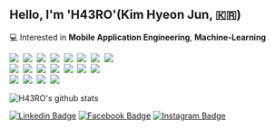 ## Hello, I'm 'H43RO'(Kim Hyeon Jun, 🇰🇷)
💻  Interested in **Mobile Application Engineering**, **Machine-Learning**<br>
<p>
  <img src="https://img.shields.io/badge/Android-3DDC84?style=for-the-badge&logo=Android&logoColor=white"/>&nbsp 
  <img src="https://img.shields.io/badge/Kotlin-0095D5?style=for-the-badge&logo=Kotlin&logoColor=white"/>&nbsp 
  <img src="https://img.shields.io/badge/Java-007396?style=for-the-badge&logo=Java&logoColor=white"/>&nbsp 
  <img src="https://img.shields.io/badge/C++-00599C?style=for-the-badge&logo=C%2B%2B&logoColor=white"/>&nbsp
  <img src="https://img.shields.io/badge/Python-3766AB?style=for-the-badge&logo=Python&logoColor=white"/>&nbsp 
  <img src="https://img.shields.io/badge/HTML5-E34F26?style=for-the-badge&logo=HTML5&logoColor=white"/>&nbsp 
  <img src="https://img.shields.io/badge/CSS3-1572B6?style=for-the-badge&logo=CSS3&logoColor=white"/>&nbsp
  <img src="https://img.shields.io/badge/JavaScript-F7DF1E?style=for-the-badge&logo=JavaScript&logoColor=white"/>&nbsp<br>
  <img src="https://img.shields.io/badge/Android Studio-3DDC84?style=for-the-badge&logo=Android-Studio&logoColor=white"/>&nbsp 
  <img src="https://img.shields.io/badge/IntelliJ-000000?style=for-the-badge&logo=IntelliJ-IDEA&logoColor=white"/>&nbsp 
  <img src="https://img.shields.io/badge/PyCharm-3766AB?style=for-the-badge&logo=PyCharm&logoColor=white"/>&nbsp 
  <img src="https://img.shields.io/badge/VS Code-007ACC?style=for-the-badge&logo=Visual-Studio-Code&logoColor=white"/>&nbsp 
  <img src="https://img.shields.io/badge/Git-F05032?style=for-the-badge&logo=Git&logoColor=white"/>&nbsp 
  <img src="https://img.shields.io/badge/GitHub-181717?style=for-the-badge&logo=GitHub&logoColor=white"/>&nbsp 
  <img src="https://img.shields.io/badge/Apple-000000?style=for-the-badge&logo=Apple&logoColor=white"/>&nbsp<br>
  <img src="https://img.shields.io/badge/Photoshop-31A8FF?style=for-the-badge&logo=Adobe-Photoshop&logoColor=white"/>&nbsp 
  <img src="https://img.shields.io/badge/Illustrator-FF9A00?style=for-the-badge&logo=Adobe-Illustrator&logoColor=white"/>&nbsp 
  <img src="https://img.shields.io/badge/After Effects-9999FF?style=for-the-badge&logo=Adobe-After-Effects&logoColor=white"/>&nbsp 
  <img src="https://img.shields.io/badge/Premiere Pro-9999FF?style=for-the-badge&logo=Adobe-Premiere-Pro&logoColor=white"/>&nbsp 
  
</p>

![H43RO's github stats](https://github-readme-stats.vercel.app/api?username=H43RO&show_icons=true)

[![Linkedin Badge](https://img.shields.io/badge/-LinkedIn-blue?style=flat-square&logo=Linkedin&logoColor=white&link=https://www.linkedin.com/in/h43ro/)](https://www.linkedin.com/in/h43ro/) 
[![Facebook Badge](https://img.shields.io/badge/Facebook-1877f2?style=flat-square&logo=facebook&logoColor=white&link=https://www.facebook.com/profile.php?id=100003985802298)](https://www.facebook.com/profile.php?id=100003985802298)
[![Instagram Badge](https://img.shields.io/badge/Instagram-ff69b4?style=flat-square&logo=instagram&logoColor=white&link=https://www.instagram.com/haero_kim/)](https://www.instagram.com/haero_kim/)
